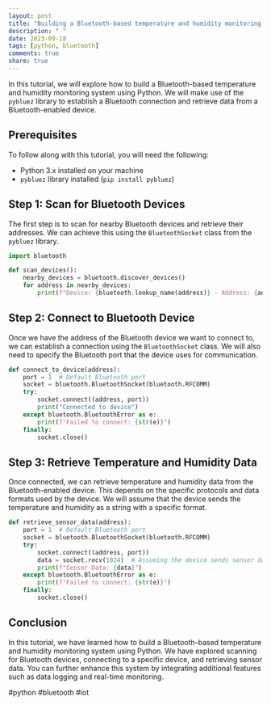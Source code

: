 ```yaml
---
layout: post
title: "Building a Bluetooth-based temperature and humidity monitoring system with Python"
description: " "
date: 2023-09-18
tags: [python, bluetooth]
comments: true
share: true
---
```


In this tutorial, we will explore how to build a Bluetooth-based temperature and humidity monitoring system using Python. We will make use of the `pybluez` library to establish a Bluetooth connection and retrieve data from a Bluetooth-enabled device.

## Prerequisites

To follow along with this tutorial, you will need the following:

- Python 3.x installed on your machine
- `pybluez` library installed (`pip install pybluez`)

## Step 1: Scan for Bluetooth Devices

The first step is to scan for nearby Bluetooth devices and retrieve their addresses. We can achieve this using the `BluetoothSocket` class from the `pybluez` library. 

```python
import bluetooth

def scan_devices():
    nearby_devices = bluetooth.discover_devices()
    for address in nearby_devices:
        print(f"Device: {bluetooth.lookup_name(address)} - Address: {address}")
```

## Step 2: Connect to Bluetooth Device

Once we have the address of the Bluetooth device we want to connect to, we can establish a connection using the `BluetoothSocket` class. We will also need to specify the Bluetooth port that the device uses for communication.

```python
def connect_to_device(address):
    port = 1  # Default Bluetooth port
    socket = bluetooth.BluetoothSocket(bluetooth.RFCOMM)
    try:
        socket.connect((address, port))
        print("Connected to device")
    except bluetooth.BluetoothError as e:
        print(f"Failed to connect: {str(e)}")
    finally:
        socket.close()
```

## Step 3: Retrieve Temperature and Humidity Data

Once connected, we can retrieve temperature and humidity data from the Bluetooth-enabled device. This depends on the specific protocols and data formats used by the device. We will assume that the device sends the temperature and humidity as a string with a specific format.

```python
def retrieve_sensor_data(address):
    port = 1  # Default Bluetooth port
    socket = bluetooth.BluetoothSocket(bluetooth.RFCOMM)
    try:
        socket.connect((address, port))
        data = socket.recv(1024)  # Assuming the device sends sensor data as a string
        print(f"Sensor Data: {data}")
    except bluetooth.BluetoothError as e:
        print(f"Failed to connect: {str(e)}")
    finally:
        socket.close()
```

## Conclusion

In this tutorial, we have learned how to build a Bluetooth-based temperature and humidity monitoring system using Python. We have explored scanning for Bluetooth devices, connecting to a specific device, and retrieving sensor data. You can further enhance this system by integrating additional features such as data logging and real-time monitoring.

#python #bluetooth #iot